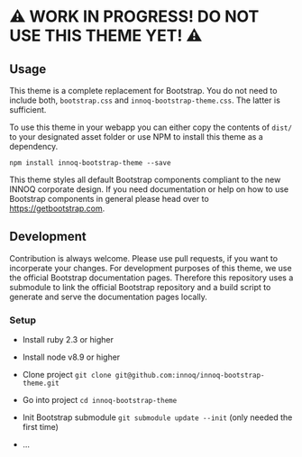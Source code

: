 # ⚠️ WORK IN PROGRESS! DO NOT USE THIS THEME YET! ⚠️


## Usage

This theme is a complete replacement for Bootstrap. You do not need to include
both, `bootstrap.css` and `innoq-bootstrap-theme.css`. The latter is sufficient.

To use this theme in your webapp you can either copy the contents of `dist/` to
your designated asset folder or use NPM to install this theme as a dependency.

    npm install innoq-bootstrap-theme --save

This theme styles all default Bootstrap components compliant to the new INNOQ
corporate design. If you need documentation or help on how to use Bootstrap
components in general please head over to <https://getbootstrap.com>.


## Development

Contribution is always welcome. Please use pull requests, if you want to
incorperate your changes. For development purposes of this theme, we use the
official Bootstrap documentation pages. Therefore this repository uses a
submodule to link the official Bootstrap repository and a build script to generate
and serve the documentation pages locally.

### Setup

* Install ruby 2.3 or higher
* Install node v8.9 or higher

* Clone project `git clone git@github.com:innoq/innoq-bootstrap-theme.git`
* Go into project `cd innoq-bootstrap-theme`
* Init Bootstrap submodule `git submodule update --init` (only needed the first time)
* ...
